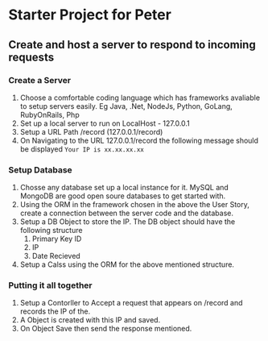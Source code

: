 # Starter Project for Peter


## Create and host a server to respond to incoming requests

### Create a Server
1. Choose a comfortable coding language which has frameworks avaliable to setup servers easily. Eg Java, .Net, NodeJs, Python, GoLang, RubyOnRails, Php
2. Set up a local server to run on LocalHost - 127.0.0.1
3. Setup a URL Path /record (127.0.0.1/record)
4. On Navigating to the URL 127.0.0.1/record the following message should be displayed
	`Your IP is xx.xx.xx.xx`

### Setup Database
1. Chosse any database set up a local instance for it. MySQL and MongoDB are good open soure databases to get started with.
2. Using the ORM in the framework chosen in the above the User Story, create a connection between the server code and the database.
3. Setup a DB Object to store the IP. The DB object should have the following structure
	1. Primary Key ID
	2. IP
	3. Date Recieved
4. Setup a Calss using the ORM for the above mentioned structure.
	
### Putting it all together
1. Setup a Contorller to Accept a request that appears on /record and records the IP of the.
2. A Object is created with this IP and saved.
3. On Object Save then send the response mentioned.

